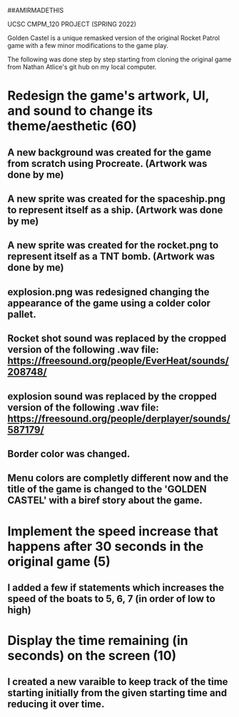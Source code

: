 ##AMIRMADETHIS 

UCSC CMPM_120 PROJECT (SPRING 2022)

Golden Castel is a unique remasked version of the original Rocket Patrol game with a few minor modifications to the game play.

The following was done step by step starting from cloning the original game from Nathan Atlice's git hub on my local computer.

# Redesign the game's artwork, UI, and sound to change its theme/aesthetic (60)
## A new background was created for the game from scratch using Procreate.  (Artwork was done by me)
## A new sprite was created for the spaceship.png to represent itself as a ship. (Artwork was done by me)
## A new sprite was created for the rocket.png to represent itself as a TNT bomb. (Artwork was done by me)
## explosion.png was redesigned changing the appearance of the game using a colder color pallet.
## Rocket shot sound was replaced by the cropped version of the following .wav file: https://freesound.org/people/EverHeat/sounds/208748/
## explosion sound was replaced by the cropped version of the following .wav file: https://freesound.org/people/derplayer/sounds/587179/
## Border color was changed.
## Menu colors are completly different now and the title of the game is changed to the 'GOLDEN CASTEL' with a biref story about the game.

# Implement the speed increase that happens after 30 seconds in the original game (5)
## I added a few if statements which increases the speed of the boats to 5, 6, 7 (in order of low to high)

# Display the time remaining (in seconds) on the screen (10)
## I created a new varaible to keep track of the time starting initially from the given starting time and reducing it over time.

